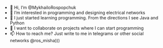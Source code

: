 - 👋 Hi, I’m @MykhailoRospopchuk
- 👀 I’m interested in programming and designing electrical networks
- 🌱 I just started learning programming. From the directions I see Java and Python
- 💞️ I want to collaborate on projects where I can start programming
- 📫 How to reach me? Just write to me in telegrams or other social networks @ros_misha)))

<!---
MykhailoRospopchuk/MykhailoRospopchuk is a ✨ special ✨ repository because its `README.md` (this file) appears on your GitHub profile.
You can click the Preview link to take a look at your changes.
--->
